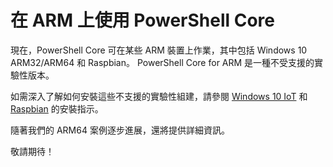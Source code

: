 # <a name="powershell-core-on-arm"></a>在 ARM 上使用 PowerShell Core

現在，PowerShell Core 可在某些 ARM 裝置上作業，其中包括 Windows 10 ARM32/ARM64 和 Raspbian。
PowerShell Core for ARM 是一種不受支援的實驗性版本。

如需深入了解如何安裝這些不支援的實驗性組建，請參閱 [Windows 10 IoT](installing-powershell-core-on-windows.md#deploying-on-windows-iot) 和 [Raspbian](installing-powershell-core-on-linux.md#raspbian) 的安裝指示。

隨著我們的 ARM64 案例逐步進展，還將提供詳細資訊。

敬請期待！
